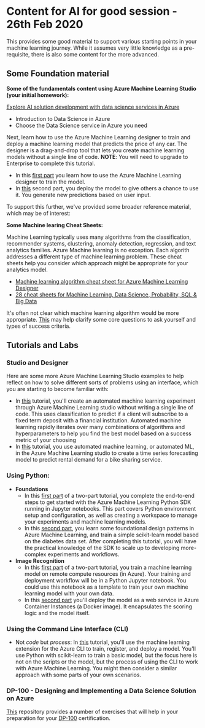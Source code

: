 

# Content for AI for good session - 26th Feb 2020

This provides some good material to support various starting points in your machine learning journey.  While it assumes very little knowledge as a pre-requisite, there is also some content for the more advanced.

## Some Foundation material

**Some of the fundamentals content using Azure Machine Learning Studio (your initial homework):**

[Explore AI solution development with data science services in Azure](https://docs.microsoft.com/en-gb/learn/paths/explore-data-science-tools-in-azure/)

* 	Introduction to Data Science in Azure
* 	Choose the Data Science service in Azure you need


Next, learn how to use the Azure Machine Learning designer to train and deploy a machine learning model that predicts the price of any car. The designer is a drag-and-drop tool that lets you create machine learning models without a single line of code.  **NOTE**: You will need to upgrade to Enterprise to complete this tutorial.

- In this [first part](https://docs.microsoft.com/en-us/azure/machine-learning/tutorial-designer-automobile-price-train-score
) you learn how to use the Azure Machine Learning designer to train the model.
- In [this](https://docs.microsoft.com/en-us/azure/machine-learning/tutorial-designer-automobile-price-deploy) second part, you deploy the model to give others a chance to use it. You generate new predictions based on user input.


To support this further, we've provided some broader reference material, which may be of interest:

**Some Machine learing Cheat Sheets:**

Machine Learning typically uses many algorithms from the classification, recommender systems, clustering, anomaly detection, regression, and text analytics families. Azure Machine learning is no exception.  Each algorith addresses a different type of machine learning problem. These cheat sheets help you consider which approach might be appropriate for your analytics model.

- [Machine learning algorithm cheat sheet for Azure Machine Learning Designer](https://docs.microsoft.com/en-us/azure/machine-learning/algorithm-cheat-sheet)
- [28 cheat sheets for Machine Learning, Data Science, Probability, SQL & Big Data](https://www.analyticsvidhya.com/blog/2017/02/top-28-cheat-sheets-for-machine-learning-data-science-probability-sql-big-data/)

It's often not clear which machine learning algorithm would be more appropriate. [This](https://docs.microsoft.com/en-us/azure/machine-learning/how-to-select-algorithms) may help clarify some core questions to ask yourself and types of success criteria.  

## Tutorials and Labs

### Studio and Designer

Here are some more Azure Machine Learning Studio examples to help reflect on how to solve different sorts of problems using an interface, which you are starting to become familiar with:

- In [this](https://docs.microsoft.com/en-us/azure/machine-learning/tutorial-first-experiment-automated-ml) tutorial, you'll create an automated machine learning experiment through Azure Machine Learning studio without writing a single line of code. This uses classification to predict if a client will subscribe to a fixed term deposit with a financial institution.  Automated machine learning rapidly iterates over many combinations of algorithms and hyperparameters to help you find the best model based on a success metric of your choosing 
- In [this](https://docs.microsoft.com/en-us/azure/machine-learning/tutorial-automated-ml-forecast) tutorial, you use automated machine learning, or automated ML, in the Azure Machine Learning studio to create a time series forecasting model to predict rental demand for a bike sharing service.

### Using Python:

- **Foundations**
	- In this [first part](https://docs.microsoft.com/en-us/azure/machine-learning/tutorial-1st-experiment-sdk-setup) of a two-part tutorial, you complete the end-to-end steps to get started with the Azure Machine Learning Python SDK running in Jupyter notebooks. This part covers Python environment setup and configuration, as well as creating a workspace to manage your experiments and machine learning models.
	- In this [second part](https://docs.microsoft.com/en-us/azure/machine-learning/tutorial-1st-experiment-sdk-train), you learn some foundational design patterns in Azure Machine Learning, and train a simple scikit-learn model based on the diabetes data set. After completing this tutorial, you will have the practical knowledge of the SDK to scale up to developing more-complex experiments and workflows.
- **Image Recognition**
	- In this [first part](https://docs.microsoft.com/en-us/azure/machine-learning/tutorial-train-models-with-aml) of a two-part tutorial, you train a machine learning model on remote compute resources (in Azure). Your training and deployment workflow will be in a Python Jupyter notebook. You could use this notebook as a template to train your own machine learning model with your own data.
	- In this [second part](https://docs.microsoft.com/en-us/azure/machine-learning/tutorial-deploy-models-with-aml) you'll deploy the model as a web service in Azure Container Instances (a Docker image). It encapsulates the scoring logic and the model itself.

### Using the Command Line Interface (CLI)

- Not *code* but *process*: In [this](https://docs.microsoft.com/en-us/azure/machine-learning/tutorial-train-deploy-model-cli) tutorial, you'll use the machine learning extension for the Azure CLI to train, register, and deploy a model.  You'll use Python with scikit-learn to train a basic model, but the focus here is not on the scripts or the model, but the process of using the CLI to work with Azure Machine Learning.  You might then consider a similar approach with some parts of your own scenarios. 

### DP-100 - Designing and Implementing a Data Science Solution on Azure

[This](https://github.com/MicrosoftLearning/DP100/blob/master/labdocs/README.md) repository provides a number of exercises that will help in your preparation for your [DP-100](https://docs.microsoft.com/en-us/learn/certifications/courses/dp-100t01) certification.




	
